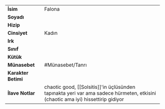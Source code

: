 |  |  |  
|---|---|  
| **İsim** | Falona|  
| **Soyadı** | |  
| **Hizip** | |  
| **Cinsiyet** | Kadın|  
| **Irk** | |  
| **Sınıf** | |  
| **Kütük** | |  
| **Münasebet** | #Münasebet/Tanrı|  
| **Karakter Betimi** | |  
| **İlave Notlar** | chaotic good, [[Solsitis]]'in üçlüsünden<br>tapınakta yeri var ama sadece hürmeten, etkisini (chaotic ama iyi) hissettirip gidiyor|  
